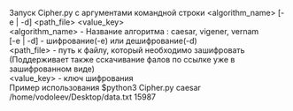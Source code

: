 Запуск Cipher.py с аргументами командной строки <algorithm_name> [-e | -d] <path_file> <value_key> <br>
<algorithm_name> - Название алгоритма : caesar, vigener, vernam <br>
[-e | -d] - шифрование(-e) или дешифрование(-d)<br>
<path_file> - путь к файлу, который необходимо зашифровать (Поддерживает также сскачивание фалов по ссылке уже в зашифрованном виде)<br>
<value_key> - ключ шифрования<br>
Пример использования $python3 Cipher.py caesar /home/vodoleev/Desktop/data.txt 15987<br>
